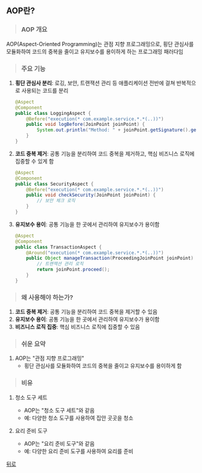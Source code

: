 ## AOP란?
> ### AOP 개요
AOP(Aspect-Oriented Programming)는 관점 지향 프로그래밍으로, 횡단 관심사를 모듈화하여 코드의 중복을 줄이고 유지보수를 용이하게 하는 프로그래밍 패러다임

> ### 주요 기능
1. **횡단 관심사 분리**: 로깅, 보안, 트랜잭션 관리 등 애플리케이션 전반에 걸쳐 반복적으로 사용되는 코드를 분리
    ```java
    @Aspect
    @Component
    public class LoggingAspect {
        @Before("execution(* com.example.service.*.*(..))")
        public void logBefore(JoinPoint joinPoint) {
            System.out.println("Method: " + joinPoint.getSignature().getName());
        }
    }
    ```

2. **코드 중복 제거**: 공통 기능을 분리하여 코드 중복을 제거하고, 핵심 비즈니스 로직에 집중할 수 있게 함
    ```java
    @Aspect
    @Component
    public class SecurityAspect {
        @Before("execution(* com.example.service.*.*(..))")
        public void checkSecurity(JoinPoint joinPoint) {
            // 보안 체크 로직
        }
    }
    ```

3. **유지보수 용이**: 공통 기능을 한 곳에서 관리하여 유지보수가 용이함
    ```java
    @Aspect
    @Component
    public class TransactionAspect {
        @Around("execution(* com.example.service.*.*(..))")
        public Object manageTransaction(ProceedingJoinPoint joinPoint) throws Throwable {
            // 트랜잭션 관리 로직
            return joinPoint.proceed();
        }
    }
    ```

> ### 왜 사용해야 하는가?
1. **코드 중복 제거**: 공통 기능을 분리하여 코드 중복을 제거할 수 있음
2. **유지보수 용이**: 공통 기능을 한 곳에서 관리하여 유지보수가 용이함
3. **비즈니스 로직 집중**: 핵심 비즈니스 로직에 집중할 수 있음

> ### 쉬운 요약
1. AOP는 "관점 지향 프로그래밍"
    - 횡단 관심사를 모듈화하여 코드의 중복을 줄이고 유지보수를 용이하게 함

> ### 비유
1. 청소 도구 세트
    - AOP는 "청소 도구 세트"와 같음
    - 예: 다양한 청소 도구를 사용하여 집안 곳곳을 청소

2. 요리 준비 도구
    - AOP는 "요리 준비 도구"와 같음
    - 예: 다양한 요리 준비 도구를 사용하여 요리를 준비

[뒤로](SpringCore.md)
